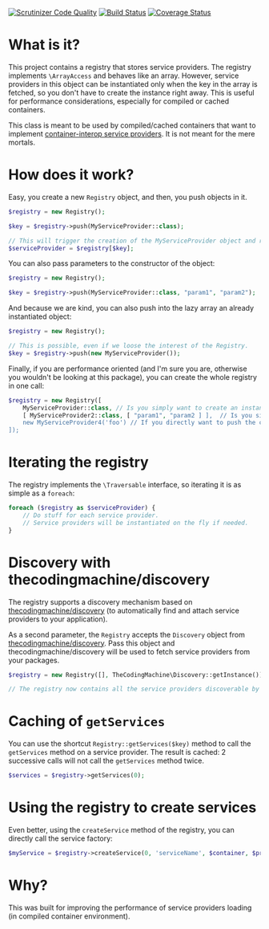 [![Scrutinizer Code Quality](https://scrutinizer-ci.com/g/thecodingmachine/service-provider-registry/badges/quality-score.png?b=1.0)](https://scrutinizer-ci.com/g/thecodingmachine/service-provider-registry/?branch=1.0)
[![Build Status](https://travis-ci.org/thecodingmachine/service-provider-registry.svg?branch=1.0)](https://travis-ci.org/thecodingmachine/service-provider-registry)
[![Coverage Status](https://coveralls.io/repos/thecodingmachine/service-provider-registry/badge.svg?branch=1.0&service=github)](https://coveralls.io/github/thecodingmachine/service-provider-registry?branch=1.0)


What is it?
===========

This project contains a registry that stores service providers. The registry implements `\ArrayAccess` and behaves like an array.
However, service providers in this object can be instantiated only when the key in the array is fetched, so you don't have to create the instance right away. This is useful for performance considerations, especially for compiled or cached containers.

This class is meant to be used by compiled/cached containers that want to implement [container-interop service providers](http://github.com/container-interop/service-provider). It is not meant for the mere mortals.

How does it work?
=================

Easy, you create a new `Registry` object, and then, you push objects in it.

```php
$registry = new Registry();

$key = $registry->push(MyServiceProvider::class);

// This will trigger the creation of the MyServiceProvider object and return it.
$serviceProvider = $registry[$key];
```

You can also pass parameters to the constructor of the object:

```php
$registry = new Registry();

$key = $registry->push(MyServiceProvider::class, "param1", "param2");
```

And because we are kind, you can also push into the lazy array an already instantiated object:

```php
$registry = new Registry();

// This is possible, even if we loose the interest of the Registry.
$key = $registry->push(new MyServiceProvider());
```


Finally, if you are performance oriented (and I'm sure you are, otherwise you wouldn't be looking at this package), you can create the whole registry in one call:

```php
$registry = new Registry([
    MyServiceProvider::class, // Is you simply want to create an instance without passing parameters
    [ MyServiceProvider2::class, [ "param1", "param2 ] ],  // Is you simply want to create an instance and pass parameters to the constructor
    new MyServiceProvider4('foo') // If you directly want to push the constructed instance.
]);
```

Iterating the registry
======================

The registry implements the `\Traversable` interface, so iterating it is as simple as a `foreach`:

```php
foreach ($registry as $serviceProvider) {
    // Do stuff for each service provider.
    // Service providers will be instantiated on the fly if needed.
}
```

Discovery with thecodingmachine/discovery
=========================================

The registry supports a discovery mechanism based on [thecodingmachine/discovery](https://thecodingmachine.github.io/discovery/) (to automatically find and attach service providers to your application).

As a second parameter, the `Registry` accepts the `Discovery` object from [thecodingmachine/discovery](https://github.com/thecodingmachine/discovery). Pass this object and thecodingmachine/discovery will be used to fetch service providers from your packages.

```php
$registry = new Registry([], TheCodingMachine\Discovery::getInstance());

// The registry now contains all the service providers discoverable by thecodingmachine/discovery.
```

Caching of `getServices`
========================

You can use the shortcut `Registry::getServices($key)` method to call the `getServices` method on a service provider. The result is cached: 2 successive calls will not call the `getServices` method twice.


```php
$services = $registry->getServices(0);
```

Using the registry to create services
=====================================

Even better, using the `createService` method of the registry, you can directly call the service factory:


```php
$myService = $registry->createService(0, 'serviceName', $container, $previous);
```

Why?
====

This was built for improving the performance of service providers loading (in compiled container environment).

